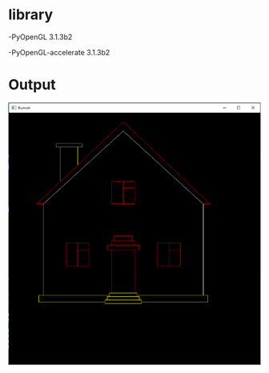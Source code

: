# library 
-PyOpenGL                                    3.1.3b2

-PyOpenGL-accelerate                          3.1.3b2
# Output

![alt text](https://github.com/renoagilsaputra/rumah/blob/master/output/Screenshot_6.png "Output")
